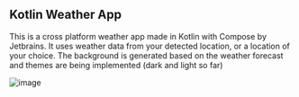 ## Kotlin Weather App

This is a cross platform weather app made in Kotlin with Compose by Jetbrains. It uses weather data from your detected location, or a location of your choice. The background is generated based on the weather forecast and themes are being implemented (dark and light so far)

![image](https://github.com/user-attachments/assets/e9f0da0c-d7ac-442d-8106-3d21be8ba45e)
